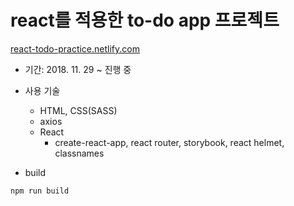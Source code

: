 # react를 적용한 to-do app 프로젝트

[react-todo-practice.netlify.com](https://react-todo-practice.netlify.com/)

- 기간: 2018. 11. 29 ~ 진행 중

- 사용 기술

  - HTML, CSS(SASS)
  - axios
  - React
    - create-react-app, react router, storybook, react helmet, classnames

- build

```
npm run build
```
